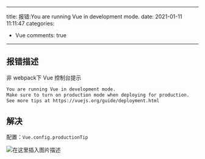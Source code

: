 <!--
 * @Description:
 * @Author: Vivian
 * @Date: 2021-03-27 12:53:33
 * @LastEditTime: 2021-03-27 12:55:49
-->
---
title: 报错:You are running Vue in development mode.
date: 2021-01-11 11:11:47
categories:
- Vue
comments: true
---

## 报错描述

非 webpack下 Vue 控制台提示

```bash
You are running Vue in development mode.
Make sure to turn on production mode when deploying for production.
See more tips at https://vuejs.org/guide/deployment.html
```

<!-- more -->

## 解决

配置：`Vue.config.productionTip`

<img src="https://img-blog.csdnimg.cn/20190304083744813.png?x-oss-process=image/watermark,type_ZmFuZ3poZW5naGVpdGk,shadow_10,text_aHR0cHM6Ly9ibG9nLmNzZG4ubmV0L3dlaXhpbl80NDA2Nzc2Mg==,size_16,color_FFFFFF,t_70" alt="在这里插入图片描述"  />

